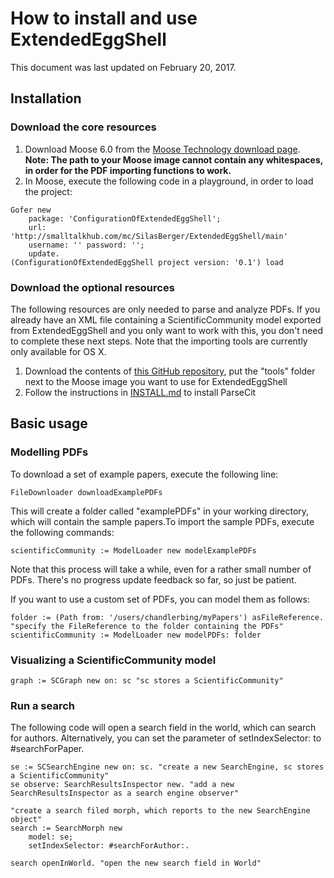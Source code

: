 # How to install and use ExtendedEggShell

This document was last updated on February 20, 2017.

## Installation
### Download the core resources
1. Download Moose 6.0 from the [Moose Technology download page](http://www.moosetechnology.org/#install). **Note: The path to your Moose image cannot contain any whitespaces, in order for the PDF importing functions to work.**
1. In Moose, execute the following code in a playground, in order to load the project:
```smalltalk
Gofer new
    package: 'ConfigurationOfExtendedEggShell';
    url: 'http://smalltalkhub.com/mc/SilasBerger/ExtendedEggShell/main'
    username: '' password: '';
    update.
(ConfigurationOfExtendedEggShell project version: '0.1') load
```

### Download the optional resources
The following resources are only needed to parse and analyze PDFs. If you already have an XML file containing a ScientificCommunity model exported from ExtendedEggShell and you only want to work with this, you don't need to complete these next steps. Note that the importing tools are currently only available for OS X.

1. Download the contents of [this GitHub repository](https://github.com/SilasBerger/ExtendedEggShell-tools), put the "tools" folder next to the Moose image you want to use for ExtendedEggShell
1. Follow the instructions in [INSTALL.md](INSTALL.md) to install ParseCit
 
## Basic usage
### Modelling PDFs
To download a set of example papers, execute the following line:

```smalltalk
FileDownloader downloadExamplePDFs
```

This will create a folder called "examplePDFs" in your working directory, which will contain the sample papers.To import the sample PDFs, execute the following commands:
```smalltalk
scientificCommunity := ModelLoader new modelExamplePDFs
```
Note that this process will take a while, even for a rather small number of PDFs. There's no progress update feedback so far, so just be patient.

If you want to use a custom set of PDFs, you can model them as follows:
```smalltalk
folder := (Path from: '/users/chandlerbing/myPapers') asFileReference. "specify the FileReference to the folder containing the PDFs"
scientificCommunity := ModelLoader new modelPDFs: folder
```

### Visualizing a ScientificCommunity model
```smalltalk
graph := SCGraph new on: sc "sc stores a ScientificCommunity"
```

### Run a search
The following code will open a search field in the world, which can search for authors. Alternatively, you can set the parameter of setIndexSelector: to #searchForPaper.

```smalltalk
se := SCSearchEngine new on: sc. "create a new SearchEngine, sc stores a ScientificCommunity"
se observe: SearchResultsInspector new. "add a new SearchResultsInspector as a search engine observer"

"create a search filed morph, which reports to the new SearchEngine object"
search := SearchMorph new
    model: se;
    setIndexSelector: #searchForAuthor:.

search openInWorld. "open the new search field in World"
```
